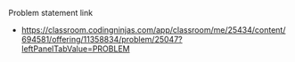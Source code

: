 Problem statement link

- https://classroom.codingninjas.com/app/classroom/me/25434/content/694581/offering/11358834/problem/25047?leftPanelTabValue=PROBLEM
